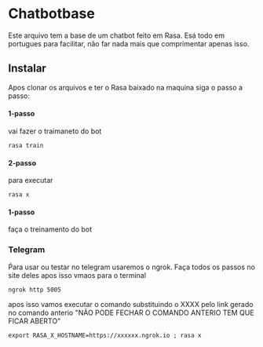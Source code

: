 # Chatbotbase
Este arquivo tem a base de um chatbot feito em Rasa. Esá todo em portugues para facilitar, não far nada mais que comprimentar apenas isso.

## Instalar
Apos clonar os arquivos e ter o Rasa baixado na maquina siga o passo a passo:
#### 1-passo
vai fazer o traimaneto do bot
```
rasa train
```
#### 2-passo
para executar
```
rasa x
```
#### 1-passo
faça o treinamento do bot 


### Telegram
Ṕara usar ou testar no telegram usaremos o ngrok. Faça todos os passos no site deles apos isso vmaos para o terminal

```
ngrok http 5005
```
apos isso vamos executar o comando substituindo o XXXX pelo link gerado no comando anterio "NÃO PODE FECHAR O COMANDO ANTERIO TEM QUE FICAR ABERTO"
```
export RASA_X_HOSTNAME=https://xxxxxx.ngrok.io ; rasa x
```


